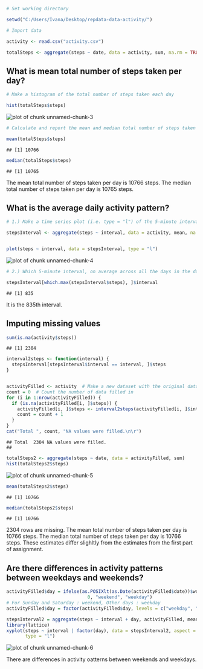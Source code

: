 

```r
# Set working directory

setwd("C:/Users/Ivana/Desktop/repdata-data-activity/")

# Import data

activity <- read.csv("activity.csv")
```


```r
totalSteps <- aggregate(steps ~ date, data = activity, sum, na.rm = TRUE)
```

## What is mean total number of steps taken per day?

```r
# Make a histogram of the total number of steps taken each day

hist(totalSteps$steps)
```

![plot of chunk unnamed-chunk-3](figure/unnamed-chunk-3.png) 

```r
# Calculate and report the mean and median total number of steps taken per day

mean(totalSteps$steps)
```

```
## [1] 10766
```

```r
median(totalSteps$steps)
```

```
## [1] 10765
```

The mean total number of steps taken per day is 10766 steps.
The median total number of steps taken per day is 10765 steps.

## What is the average daily activity pattern?



```r
# 1.) Make a time series plot (i.e. type = "l") of the 5-minute interval (x-axis) and the average number of steps taken, averaged across all days (y-axis)

stepsInterval <- aggregate(steps ~ interval, data = activity, mean, na.rm = TRUE)


plot(steps ~ interval, data = stepsInterval, type = "l")
```

![plot of chunk unnamed-chunk-4](figure/unnamed-chunk-4.png) 

```r
# 2.) Which 5-minute interval, on average across all the days in the dataset, contains the maximum number of steps?

stepsInterval[which.max(stepsInterval$steps), ]$interval
```

```
## [1] 835
```

It is the 835th interval.



## Imputing missing values



```r
sum(is.na(activity$steps))
```

```
## [1] 2304
```

```r
interval2steps <- function(interval) {
  stepsInterval[stepsInterval$interval == interval, ]$steps
}


activityFilled <- activity  # Make a new dataset with the original data
count = 0  # Count the number of data filled in
for (i in 1:nrow(activityFilled)) {
  if (is.na(activityFilled[i, ]$steps)) {
    activityFilled[i, ]$steps <- interval2steps(activityFilled[i, ]$interval)
    count = count + 1
  }
}
cat("Total ", count, "NA values were filled.\n\r")
```

```
## Total  2304 NA values were filled.
## 
```

```r
totalSteps2 <- aggregate(steps ~ date, data = activityFilled, sum)
hist(totalSteps2$steps)
```

![plot of chunk unnamed-chunk-5](figure/unnamed-chunk-5.png) 

```r
mean(totalSteps2$steps)
```

```
## [1] 10766
```

```r
median(totalSteps2$steps)
```

```
## [1] 10766
```

2304 rows are missing.
The mean total number of steps taken per day is 10766 steps.
The median total number of steps taken per day is 10766 steps.
These estimates differ slighltly from the estimates from the first part of assignment. 


## Are there differences in activity patterns between weekdays and weekends?



```r
activityFilled$day = ifelse(as.POSIXlt(as.Date(activityFilled$date))$wday%%6 == 
                              0, "weekend", "weekday")
# For Sunday and Saturday : weekend, Other days : weekday
activityFilled$day = factor(activityFilled$day, levels = c("weekday", "weekend"))

stepsInterval2 = aggregate(steps ~ interval + day, activityFilled, mean)
library(lattice)
xyplot(steps ~ interval | factor(day), data = stepsInterval2, aspect = 1/2, 
       type = "l")
```

![plot of chunk unnamed-chunk-6](figure/unnamed-chunk-6.png) 

There are differences in activity oatterns between weekends and weekdays.


